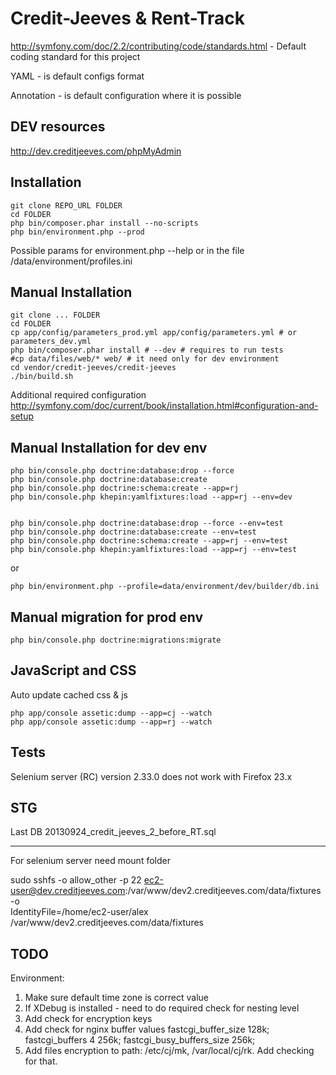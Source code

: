 Credit-Jeeves & Rent-Track
============================

http://symfony.com/doc/2.2/contributing/code/standards.html - Default coding standard for this project

YAML - is default configs format

Annotation - is default configuration where it is possible

DEV resources
------------

http://dev.creditjeeves.com/phpMyAdmin


Installation
------------

```
git clone REPO_URL FOLDER
cd FOLDER
php bin/composer.phar install --no-scripts
php bin/environment.php --prod
```

Possible params for environment.php --help or in the file /data/environment/profiles.ini

Manual Installation
------------

```
git clone ... FOLDER
cd FOLDER
cp app/config/parameters_prod.yml app/config/parameters.yml # or parameters_dev.yml
php bin/composer.phar install # --dev # requires to run tests
#cp data/files/web/* web/ # it need only for dev environment
cd vendor/credit-jeeves/credit-jeeves
./bin/build.sh

```

Additional required configuration
http://symfony.com/doc/current/book/installation.html#configuration-and-setup

Manual Installation for dev env
-------------------------------

```
php bin/console.php doctrine:database:drop --force
php bin/console.php doctrine:database:create
php bin/console.php doctrine:schema:create --app=rj
php bin/console.php khepin:yamlfixtures:load --app=rj --env=dev


php bin/console.php doctrine:database:drop --force --env=test
php bin/console.php doctrine:database:create --env=test
php bin/console.php doctrine:schema:create --app=rj --env=test
php bin/console.php khepin:yamlfixtures:load --app=rj --env=test
```

or

```
php bin/environment.php --profile=data/environment/dev/builder/db.ini
```


Manual migration for prod env
-------------------------------

```
php bin/console.php doctrine:migrations:migrate
```

JavaScript and CSS
------------------

Auto update cached css & js
```
php app/console assetic:dump --app=cj --watch
php app/console assetic:dump --app=rj --watch
```

Tests
-----

Selenium server (RC) version 2.33.0 does not work with Firefox 23.x


STG
---
Last DB 20130924_credit_jeeves_2_before_RT.sql

---
For selenium server need mount folder

sudo sshfs -o allow_other -p 22 ec2-user@dev.creditjeeves.com:/var/www/dev2.creditjeeves.com/data/fixtures -o \
 IdentityFile=/home/ec2-user/alex /var/www/dev2.creditjeeves.com/data/fixtures

TODO
----

Environment:
1. Make sure default time zone is correct value
2. If XDebug is installed - need to do required check for nesting level
3. Add check for encryption keys
4. Add check for nginx buffer values
        fastcgi_buffer_size 128k;
        fastcgi_buffers 4 256k;
        fastcgi_busy_buffers_size 256k;
5. Add files encryption to path: /etc/cj/mk,  /var/local/cj/rk. Add checking for that.


